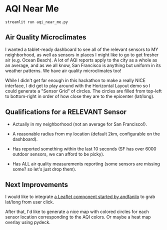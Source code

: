 # AQI Near Me

`streamlit run aqi_near_me.py`

## Air Quality Microclimates

I wanted a tablet-ready dashboard to see all of the relevant sensors to MY neighborhood, as well as sensors in places I might like to go to get fresher air (e.g. Ocean Beach).  A lot of AQI reports apply to the city as a whole as an average, and as we all know, San Francisco is anything but uniform in its weather patterns.  We have air quality microclimates too!
  
While I didn't get far enough in this hackathon to make a really NICE interface, I did get to play around with the Horizontal Layout demo so I could generate a "Sensor Grid" of circles.  The circles are filled from top-left to bottom-right in order of how close they are to the epicenter (lat/long).

## Qualifications for a RELEVANT Sensor

* Actually in my neighborhood (not an average for San Francisco!).

* A reasonable radius from my location (default 2km, configurable on the dashboard).

* Has reported something within the last 10 seconds (SF has over 6000 outdoor sensors, we can afford to be picky).

* Has ALL air quality measurements reporting (some sensors are missing some? so let's just drop them).


## Next Improvements

I would like to integrate <a href="https://discuss.streamlit.io/t/using-leaflet-instead-of-folium-in-streamlit-to-return-coordinates-on-map-click/4946/6">a Leaflet component started by andfanilo</a> to grab lat/long from user click.

After that, I'd like to generate a nice map with colored circles for each sensor location corresponding to the AQI colors.  Or maybe a heat map overlay using pydeck.
